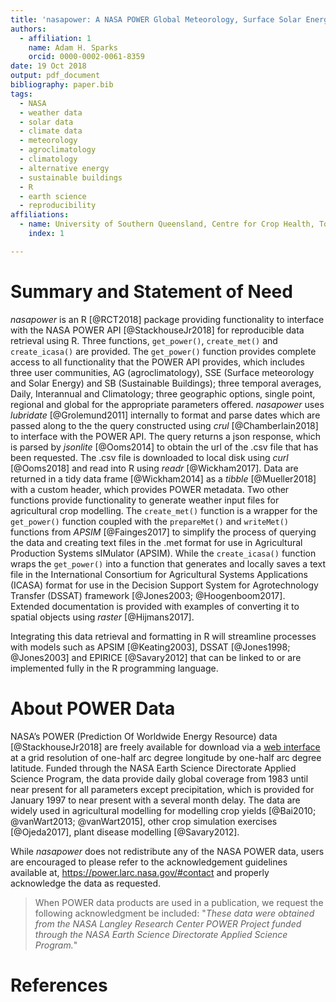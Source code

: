 ```yaml
---
title: 'nasapower: A NASA POWER Global Meteorology, Surface Solar Energy and Climatology Data Client for R'
authors:
  - affiliation: 1
    name: Adam H. Sparks
    orcid: 0000-0002-0061-8359
date: 19 Oct 2018
output: pdf_document
bibliography: paper.bib
tags:
  - NASA
  - weather data
  - solar data
  - climate data
  - meteorology
  - agroclimatology
  - climatology
  - alternative energy
  - sustainable buildings
  - R
  - earth science
  - reproducibility
affiliations:
  - name: University of Southern Queensland, Centre for Crop Health, Toowoomba Queensland 4350, Australia
    index: 1

---
```


# Summary and Statement of Need

_nasapower_ is an R [@RCT2018] package providing functionality to interface with
the NASA POWER API [@StackhouseJr2018] for reproducible data retrieval using R.
Three functions, `get_power()`, `create_met()` and `create_icasa()` are
provided. The `get_power()` function provides complete access to all
functionality that the POWER API provides, which includes three user
communities, AG (agroclimatology), SSE (Surface meteorology and Solar Energy)
and SB (Sustainable Buildings); three temporal averages, Daily, Interannual and
Climatology; three geographic options, single point, regional and global for the
appropriate parameters offered. _nasapower_ uses _lubridate_ [@Grolemund2011]
internally to format and parse dates which are passed along to the the query
constructed using _crul_ [@Chamberlain2018] to interface with the POWER API. The
query returns a json response, which is parsed by _jsonlite_ [@Ooms2014] to
obtain the url of the .csv file that has been requested. The .csv file is
downloaded to local disk using _curl_ [@Ooms2018] and read into R using _readr_
[@Wickham2017]. Data are returned in a tidy data frame [@Wickham2014] as a
_tibble_ [@Mueller2018] with a custom header, which provides POWER metadata. Two
other functions provide functionality to generate weather input files for
agricultural crop modelling. The `create_met()` function is a wrapper for the
`get_power()` function coupled with the `prepareMet()` and `writeMet()`
functions from _APSIM_ [@Fainges2017] to simplify the process of querying the
data and creating text files in the .met format for use in Agricultural
Production Systems sIMulator (APSIM). While the `create_icasa()` function wraps
the `get_power()` into a function that generates and locally saves a text file
in the International Consortium for Agricultural Systems Applications (ICASA)
format for use in the Decision Support System for Agrotechnology Transfer
(DSSAT) framework [@Jones2003; @Hoogenboom2017]. Extended documentation is
provided with examples of converting it to spatial objects using _raster_
[@Hijmans2017].

Integrating this data retrieval and formatting in R will streamline processes
with models such as APSIM [@Keating2003], DSSAT
[@Jones1998; @Jones2003] and EPIRICE [@Savary2012] that can be
linked to or are implemented fully in the R programming language.

# About POWER Data

NASA’s POWER (Prediction Of Worldwide Energy Resource) data [@StackhouseJr2018]
are freely available for download via a
[web interface](https://power.larc.nasa.gov/data-access-viewer/) at a
grid resolution of one-half arc degree longitude by one-half arc degree
latitude. Funded through the NASA Earth Science Directorate Applied Science
Program, the data provide daily global coverage from 1983 until near present for
all parameters except precipitation, which is provided for January 1997 to near
present with a several month delay. The data are widely used in agricultural
modelling for modelling crop yields [@Bai2010; @vanWart2013;
@vanWart2015], other crop simulation exercises [@Ojeda2017], plant disease
modelling [@Savary2012].

While _nasapower_ does not redistribute any of the NASA POWER data, users are
encouraged to please refer to the acknowledgement guidelines available at,
<https://power.larc.nasa.gov/#contact> and properly acknowledge the data as
requested.

> When POWER data products are used in a publication, we request the following
acknowledgment be included: "_These data were obtained from the NASA Langley
Research Center POWER Project funded through the NASA Earth Science Directorate
Applied Science Program._"

# References
